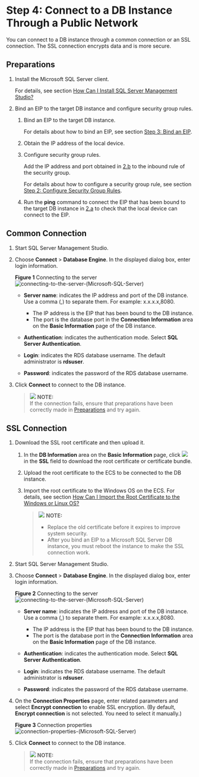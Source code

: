 # Step 4: Connect to a DB Instance Through a Public Network<a name="rds_03_0007"></a>

You can connect to a DB instance through a common connection or an SSL connection. The  SSL connection encrypts data  and is more secure.

## **Preparations**<a name="section367520762117"></a>

1.  Install the Microsoft SQL Server client.

    For details, see section  [How Can I Install SQL Server Management Studio?](how-can-i-install-sql-server-management-studio.md)

2.  Bind an EIP to the target DB instance and configure security group rules.
    1.  <a name="li1728416257345"></a>Bind an EIP to the target DB instance.

        For details about how to bind an EIP, see section  [Step 3: Bind an EIP](step-3-bind-an-eip-(Microsoft-SQL-Server).md).

    2.  <a name="li85977812411"></a>Obtain the IP address of the local device.
    3.  Configure security group rules.

        Add the IP address and port obtained in  [2.b](#li85977812411)  to the inbound rule of the security group.

        For details about how to configure a security group rule, see section  [Step 2: Configure Security Group Rules](step-2-configure-security-group-rules-(Microsoft-SQL-Server).md).

    4.  Run the  **ping**  command to connect the EIP that has been bound to the target DB instance in  [2.a](#li1728416257345)  to check that the local device can connect to the EIP.


## Common Connection<a name="section8112152217539"></a>

1.  Start SQL Server Management Studio.
2.  Choose  **Connect**  \>  **Database Engine**. In the displayed dialog box, enter login information.

    **Figure  1**  Connecting to the server<a name="fig99151514124518"></a>  
    ![](figures/connecting-to-the-server-(Microsoft-SQL-Server).png "connecting-to-the-server-(Microsoft-SQL-Server)")

    -   **Server name**: indicates the IP address and port of the DB instance. Use a comma \(,\) to separate them. For example: x.x.x.x,8080.
        -   The IP address is the EIP that has been bound to the DB instance.
        -   The port is the database port in the  **Connection Information**  area on the  **Basic Information**  page of the DB instance.

    -   **Authentication**: indicates the authentication mode. Select  **SQL Server Authentication**.
    -   **Login**: indicates the RDS database username. The default administrator is  **rdsuser**.
    -   **Password**: indicates the password of the RDS database username.

3.  Click  **Connect**  to connect to the DB instance.

    >![](/images/icon-note.gif) **NOTE:**   
    >If the connection fails, ensure that preparations have been correctly made in  [Preparations](#section367520762117)  and try again.  


## SSL Connection<a name="section335618164205"></a>

1.  Download the SSL root certificate and then upload it.
    1.  In the  **DB Information**  area on the  **Basic Information**  page, click  ![](figures/down.png)  in the  **SSL**  field to download the root certificate or certificate bundle.
    2.  Upload the root certificate to the ECS to be connected to the DB instance.
    3.  Import the root certificate to the Windows OS on the ECS. For details, see section  [How Can I Import the Root Certificate to the Windows or Linux OS?](how-can-i-import-the-root-certificate-to-the-windows-or-linux-os.md)

        >![](/images/icon-note.gif) **NOTE:**   
        >-   Replace the old certificate before it expires to improve system security.  
        >-   After you bind an EIP to a Microsoft SQL Server DB instance, you must reboot the instance to make the SSL connection work.  


2.  Start SQL Server Management Studio.
3.  Choose  **Connect**  \>  **Database Engine**. In the displayed dialog box, enter login information.

    **Figure  2**  Connecting to the server<a name="fig1884118334272"></a>  
    ![](figures/connecting-to-the-server-14.png "connecting-to-the-server-(Microsoft-SQL-Server)")

    -   **Server name**: indicates the IP address and port of the DB instance. Use a comma \(,\) to separate them. For example: x.x.x.x,8080.
        -   The IP address is the EIP that has been bound to the DB instance.
        -   The port is the database port in the  **Connection Information**  area on the  **Basic Information**  page of the DB instance.

    -   **Authentication**: indicates the authentication mode. Select  **SQL Server Authentication**.
    -   **Login**: indicates the RDS database username. The default administrator is  **rdsuser**.
    -   **Password**: indicates the password of the RDS database username.

4.  On the  **Connection Properties**  page, enter related parameters and select  **Encrypt connection**  to enable SSL encryption. \(By default,  **Encrypt connection**  is not selected. You need to select it manually.\)

    **Figure  3**  Connection properties<a name="fig2077710158306"></a>  
    ![](figures/connection-properties-15.jpg "connection-properties-(Microsoft-SQL-Server)")

5.  Click  **Connect**  to connect to the DB instance.

    >![](/images/icon-note.gif) **NOTE:**   
    >If the connection fails, ensure that preparations have been correctly made in  [Preparations](#section367520762117)  and try again.  


